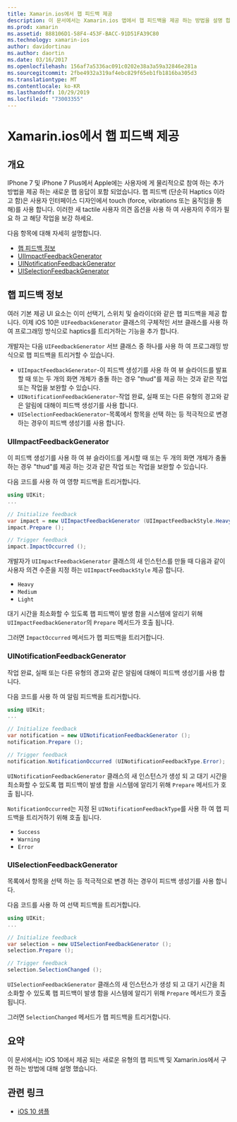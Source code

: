 ```yaml
---
title: Xamarin.ios에서 햅 피드백 제공
description: 이 문서에서는 Xamarin.ios 앱에서 햅 피드백을 제공 하는 방법을 설명 합니다. UIImpactFeedbackGenerator, UINotificationFeedbackGenerator 및 UISelectionFeedbackGenerator에 대해 설명 합니다.
ms.prod: xamarin
ms.assetid: 888106D1-58F4-453F-BACC-91D51FA39C80
ms.technology: xamarin-ios
author: davidortinau
ms.author: daortin
ms.date: 03/16/2017
ms.openlocfilehash: 156af7a5336ac091c0202e38a3a59a32846e281a
ms.sourcegitcommit: 2fbe4932a319af4ebc829f65eb1fb1816ba305d3
ms.translationtype: MT
ms.contentlocale: ko-KR
ms.lasthandoff: 10/29/2019
ms.locfileid: "73003355"
---
```

# <a name="providing-haptic-feedback-in-xamarinios"></a>Xamarin.ios에서 햅 피드백 제공

<a name="Overview" />

## <a name="overview"></a>개요

IPhone 7 및 iPhone 7 Plus에서 Apple에는 사용자에 게 물리적으로 참여 하는 추가 방법을 제공 하는 새로운 햅 응답이 포함 되었습니다. 햅 피드백 (단순히 Haptics 이라고 함)은 사용자 인터페이스 디자인에서 touch (force, vibrations 또는 움직임을 통해)를 사용 합니다. 이러한 새 tactile 사용자 의견 옵션을 사용 하 여 사용자의 주의가 필요 하 고 해당 작업을 보강 하세요.

다음 항목에 대해 자세히 설명합니다.

- [햅 피드백 정보](#About-Haptic-Feedback)
- [UIImpactFeedbackGenerator](#UIImpactFeedbackGenerator)
- [UINotificationFeedbackGenerator](#UINotificationFeedbackGenerator)
- [UISelectionFeedbackGenerator](#UISelectionFeedbackGenerator)

<a name="About-Haptic-Feedback" />

## <a name="about-haptic-feedback"></a>햅 피드백 정보

여러 기본 제공 UI 요소는 이미 선택기, 스위치 및 슬라이더와 같은 햅 피드백을 제공 합니다. 이제 iOS 10은 `UIFeedbackGenerator` 클래스의 구체적인 서브 클래스를 사용 하 여 프로그래밍 방식으로 haptics를 트리거하는 기능을 추가 합니다.

개발자는 다음 `UIFeedbackGenerator` 서브 클래스 중 하나를 사용 하 여 프로그래밍 방식으로 햅 피드백을 트리거할 수 있습니다.

- `UIImpactFeedbackGenerator`-이 피드백 생성기를 사용 하 여 뷰 슬라이드를 발표할 때 또는 두 개의 화면 개체가 충돌 하는 경우 "thud"를 제공 하는 것과 같은 작업 또는 작업을 보완할 수 있습니다.
- `UINotificationFeedbackGenerator`-작업 완료, 실패 또는 다른 유형의 경고와 같은 알림에 대해이 피드백 생성기를 사용 합니다.
- `UISelectionFeedbackGenerator`-목록에서 항목을 선택 하는 등 적극적으로 변경 하는 경우이 피드백 생성기를 사용 합니다.

<a name="UIImpactFeedbackGenerator" />

### <a name="uiimpactfeedbackgenerator"></a>UIImpactFeedbackGenerator

이 피드백 생성기를 사용 하 여 뷰 슬라이드를 게시할 때 또는 두 개의 화면 개체가 충돌 하는 경우 "thud"를 제공 하는 것과 같은 작업 또는 작업을 보완할 수 있습니다.

다음 코드를 사용 하 여 영향 피드백을 트리거합니다.

```csharp
using UIKit;
...

// Initialize feedback
var impact = new UIImpactFeedbackGenerator (UIImpactFeedbackStyle.Heavy);
impact.Prepare ();

// Trigger feedback
impact.ImpactOccurred ();
```

개발자가 `UIImpactFeedbackGenerator` 클래스의 새 인스턴스를 만들 때 다음과 같이 사용자 의견 수준을 지정 하는 `UIImpactFeedbackStyle` 제공 합니다.

- `Heavy`
- `Medium`
- `Light`

대기 시간을 최소화할 수 있도록 햅 피드백이 발생 함을 시스템에 알리기 위해 `UIImpactFeedbackGenerator`의 `Prepare` 메서드가 호출 됩니다.

그러면 `ImpactOccurred` 메서드가 햅 피드백을 트리거합니다.

<a name="UINotificationFeedbackGenerator" />

### <a name="uinotificationfeedbackgenerator"></a>UINotificationFeedbackGenerator

작업 완료, 실패 또는 다른 유형의 경고와 같은 알림에 대해이 피드백 생성기를 사용 합니다.

다음 코드를 사용 하 여 알림 피드백을 트리거합니다.

```csharp
using UIKit;
...

// Initialize feedback
var notification = new UINotificationFeedbackGenerator ();
notification.Prepare ();

// Trigger feedback
notification.NotificationOccurred (UINotificationFeedbackType.Error);
```

`UINotificationFeedbackGenerator` 클래스의 새 인스턴스가 생성 되 고 대기 시간을 최소화할 수 있도록 햅 피드백이 발생 함을 시스템에 알리기 위해 `Prepare` 메서드가 호출 됩니다.

`NotificationOccurred`는 지정 된 `UINotificationFeedbackType`를 사용 하 여 햅 피드백을 트리거하기 위해 호출 됩니다.

- `Success`
- `Warning`
- `Error`

<a name="UISelectionFeedbackGenerator" />

### <a name="uiselectionfeedbackgenerator"></a>UISelectionFeedbackGenerator

목록에서 항목을 선택 하는 등 적극적으로 변경 하는 경우이 피드백 생성기를 사용 합니다.

다음 코드를 사용 하 여 선택 피드백을 트리거합니다.

```csharp
using UIKit;
...

// Initialize feedback
var selection = new UISelectionFeedbackGenerator ();
selection.Prepare ();

// Trigger feedback
selection.SelectionChanged ();
```

`UISelectionFeedbackGenerator` 클래스의 새 인스턴스가 생성 되 고 대기 시간을 최소화할 수 있도록 햅 피드백이 발생 함을 시스템에 알리기 위해 `Prepare` 메서드가 호출 됩니다.

그러면 `SelectionChanged` 메서드가 햅 피드백을 트리거합니다.

## <a name="summary"></a>요약

이 문서에서는 iOS 10에서 제공 되는 새로운 유형의 햅 피드백 및 Xamarin.ios에서 구현 하는 방법에 대해 설명 했습니다.

## <a name="related-links"></a>관련 링크

- [iOS 10 샘플](https://docs.microsoft.com/samples/browse/?products=xamarin&term=Xamarin.iOS+iOS10)
